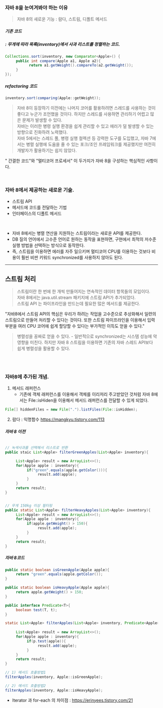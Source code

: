 ### 자바 8을 눈여겨봐야 하는 이유

> 자바 8의 새로운 기능 : 람다, 스트림, 디폴트 메서드


##### 기존 코드 <br>

##### : 무게에 따라 목록(inventory)에서 사과 리스트를 정렬하는 코드. 

```java
Collections.sort(inventory, new Comparator<Apple>() {
     public int compare(Apple a1, Apple a2){
           return a1.getWeight().compareTo(a2.getWeight()); 
     }
});
```

##### refactoring 코드 

```java
inventory.sort(comparing(Apple::getWeight)); 
```


> 자바 8이 등장하기 이전에는 나머지 코어를 활용하려면 스레드를 사용하는 것이 좋다고 누군가 조언했을 것이다. 하지만 스레드를 사용하면 관리하기 어렵고 많은 문제가 발생할 수 있다.<br>
> 자바는 이러한 병령 실행 환경을 쉽게 관리할 수 있고 에러가 덜 발생할 수 있는 방향으로 진화하려 노력했다. <br>
> 자바 5에서는 스레드 풀, 병령 실행 컬렉션 등 강력한 도구를 도입했고, 자바 7에서는 병렬 실행에 도움을 줄 수 있는 포크/조인 프레임워크를 제공했지만 여전히 개발자가 활용하기는 쉽지 않았다.


" 간결한 코드"와 "멀티코어 프로세서" 이 두가지가 자바 8을 구성하는 핵심적인 사항이다.

<br>

### 자바 8에서 제공하는 새로운 기술. 

- 스트림 API <br>
- 메서드에 코드를 전달하는 기법 <br>
- 인터페이스의 디폴트 메서드 <br>

<br>

* 자바 8에서는 병렬 연산을 지원하는 스트림이라는 새로운 API를 제공한다. <br>
* DB 질의 언어에서 고수준 언어로 원하는 동작을 표현하면, 구현에서 최적의 저수준 실행 방법을 선택하는 방식으로 동작한다.
* 즉, 스트림을 이용하면 에러를 자주 일으키며 멀티코어 CPU를 이용하는 것보다 비용이 훨씬 비싼 키워드 synchronized를 사용하지 않아도 된다. 

----

## 스트림 처리 

> 스트림이란 한 번에 한 개씩 만들어지는 연속적인 데이터 항목들의 모임이다. <br>
> 자바 8에서는 java.util.stream 패키지에 스트림 API가 추가되었다. <br>
> 스트림 API 는 파이프라인을 만드는데 필요한 많은 메서드를 제공한다.

"자바8에서 스트림 API의 핵심은 우리가 하려는 작업을 고수준으로 추상화해서 일련의 스트림으로 만들어 처리할 수 있다는 것이다. 또한 스트림 파이프라인을 이용해서 입력 부분을 여러 CPU 코어에 쉽게 할당할 수 있다는 부가적인 이득도 얻을 수 있다." <br>

> 병렬성을 꽁짜로 얻을 수 있다.
     - 일반적으로 synchronized는 시스템 성능에 악영향을 미친다. 하지만 자바 8 스트림을 이용하면 기존의 자바 스레드 API보다 쉽게 병렬성을 활용할 수 있다.



<br><br>


### 자바8에 추가된 개념. 


1. 메서드 래퍼런스 <br>
     - 기존에 객체 래퍼런스를 이용해서 객체를 이리저리 주고받았던 것처럼 자바 8에서는 File::isHiden을 이용해서 메서드 래퍼런스를 전달할 수 있게 되었다. 

```java
File[] hiddenFiles = new File(".").listFiles(File::isHidden);
```


2. 람다 : 익명함수   https://mangkyu.tistory.com/113

##### 자바 8 이전 


```java

// 녹색사과를 선택해서 리스트로 반환
public staic List<Apple> filterGreenApples(List<Apple> inventory){

     List<Apple> result = new ArrayList<>();
     for(Apple apple : inventory){
          if("green".equals(apple.getColor())){
               result.add(apple);
          }
     }
     return result;
}


// 무게 150kg 이상 필터링
public static List<Apple> filterHeavyApples(List<Apple> inventory){
     List<Apple> result = new ArrayList<>();
     for(Apple apple : inventory){
          if(apple.getWeight() > 150){
               result.add(apple);
          }
     }
     return result;
}
```


##### 자바 8코드

```java
public static boolean isGreenApple(Apple apple){
     return "green".equals(apple.getColor());
}

public static boolean isHeavyApple(Apple apple){
     return apple.getWeight() > 150;
}

public interface Predicate<T>{
     boolean test(T, t);
}

static List<Apple> filterApples(List<Apple> inventory, Predicate<Apple> p){
     
     List<Apple> result = new ArrayList<>();
     for(Apple apple : inventory){
          if(p.test(apple)){
               result.add(apple);
          }
     }
     return result; 
}
```

```java
// 1) 메서드 호출방법1
filterApples(inventory, Apple::isGreenApple);

// 2) 메서드 호출방법2
filterApples(inventory, Apple::isHeavyApple);


```

* Iterator 과 for-each 의 차이점 : https://erinyees.tistory.com/21

